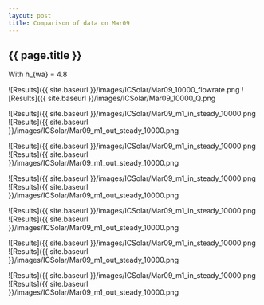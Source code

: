 ```yaml
---
layout: post
title: Comparison of data on Mar09
---
```

{{ page.title }}
-----------------
With h_{wa} = 4.8

![Results]({{ site.baseurl }}/images/ICSolar/Mar09_10000_flowrate.png ![Results]({{ site.baseurl }}/images/ICSolar/Mar09_10000_Q.png

![Results]({{ site.baseurl }}/images/ICSolar/Mar09_m1_in_steady_10000.png ![Results]({{ site.baseurl }}/images/ICSolar/Mar09_m1_out_steady_10000.png

![Results]({{ site.baseurl }}/images/ICSolar/Mar09_m1_in_steady_10000.png ![Results]({{ site.baseurl }}/images/ICSolar/Mar09_m1_out_steady_10000.png

![Results]({{ site.baseurl }}/images/ICSolar/Mar09_m1_in_steady_10000.png ![Results]({{ site.baseurl }}/images/ICSolar/Mar09_m1_out_steady_10000.png

![Results]({{ site.baseurl }}/images/ICSolar/Mar09_m1_in_steady_10000.png ![Results]({{ site.baseurl }}/images/ICSolar/Mar09_m1_out_steady_10000.png

![Results]({{ site.baseurl }}/images/ICSolar/Mar09_m1_in_steady_10000.png ![Results]({{ site.baseurl }}/images/ICSolar/Mar09_m1_out_steady_10000.png

![Results]({{ site.baseurl }}/images/ICSolar/Mar09_m1_in_steady_10000.png ![Results]({{ site.baseurl }}/images/ICSolar/Mar09_m1_out_steady_10000.png


